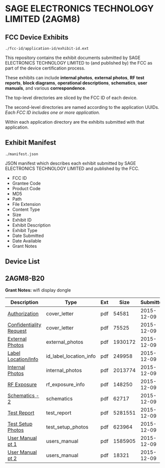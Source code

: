 # SAGE ELECTRONICS TECHNOLOGY LIMITED (2AGM8)
## FCC Device Exhibits

```
./fcc-id/application-id/exhibit-id.ext
```

This repository contains the exhibit documents submitted by SAGE ELECTRONICS TECHNOLOGY LIMITED to (and published by) the FCC as part of the device certification process.

These exhibits can include **internal photos**, **external photos**, **RF test reports**, **block diagrams**, **operational descriptions**, **schematics**, **user manuals**, and various **correspondence**.

The top-level directories are sliced by the FCC ID of each device.

The second-level directories are named according to the application UUIDs. *Each FCC ID includes one or more application.*

Within each application directory are the exhibits submitted with that application. 

## Exhibit Manifest

```
./manifest.json
```

JSON manifest which describes each exhibit submitted by SAGE ELECTRONICS TECHNOLOGY LIMITED and published by the FCC.

- FCC ID
- Grantee Code
- Product Code
- MD5
- Path
- File Extension
- Content Type
- Size
- Exhibit ID
- Exhibit Description
- Exhibit Type
- Date Submitted
- Date Available
- Grant Notes

## Device List
## 2AGM8-B20
**Grant Notes:** wifi display dongle

| Description | Type | Ext | Size | Submitted | Available |
| ----------- | ---- | --- | ---- | --------- | --------- |
| [Authorization](2AGM8-B20/d556006ab3c57f45a6c09b7d05433f5b/2836698.pdf) | cover_letter | pdf | 54581 | 2015-12-09 | 2015-12-09 |
| [Confidentiality Request](2AGM8-B20/d556006ab3c57f45a6c09b7d05433f5b/2836699.pdf) | cover_letter | pdf | 75525 | 2015-12-09 | 2015-12-09 |
| [External Photos](2AGM8-B20/d556006ab3c57f45a6c09b7d05433f5b/2836700.pdf) | external_photos | pdf | 1930172 | 2015-12-09 | 2015-12-09 |
| [Label Location/Info](2AGM8-B20/d556006ab3c57f45a6c09b7d05433f5b/2836702.pdf) | id_label_location_info | pdf | 249958 | 2015-12-09 | 2015-12-09 |
| [Internal Photos](2AGM8-B20/d556006ab3c57f45a6c09b7d05433f5b/2836701.pdf) | internal_photos | pdf | 2013774 | 2015-12-09 | 2015-12-09 |
| [RF Exposure](2AGM8-B20/d556006ab3c57f45a6c09b7d05433f5b/2836707.pdf) | rf_exposure_info | pdf | 148250 | 2015-12-09 | 2015-12-09 |
| [Schematics - 2](2AGM8-B20/d556006ab3c57f45a6c09b7d05433f5b/2836697.pdf) | schematics | pdf | 62717 | 2015-12-09 | 2015-12-09 |
| [Test Report](2AGM8-B20/d556006ab3c57f45a6c09b7d05433f5b/2836706.pdf) | test_report | pdf | 5281551 | 2015-12-09 | 2015-12-09 |
| [Test Setup Photos](2AGM8-B20/d556006ab3c57f45a6c09b7d05433f5b/2836703.pdf) | test_setup_photos | pdf | 623964 | 2015-12-09 | 2015-12-09 |
| [User Manual pt 1](2AGM8-B20/d556006ab3c57f45a6c09b7d05433f5b/2836704.pdf) | users_manual | pdf | 1585905 | 2015-12-09 | 2015-12-09 |
| [User Manual pt 2](2AGM8-B20/d556006ab3c57f45a6c09b7d05433f5b/2836705.pdf) | users_manual | pdf | 18321 | 2015-12-09 | 2015-12-09 |
